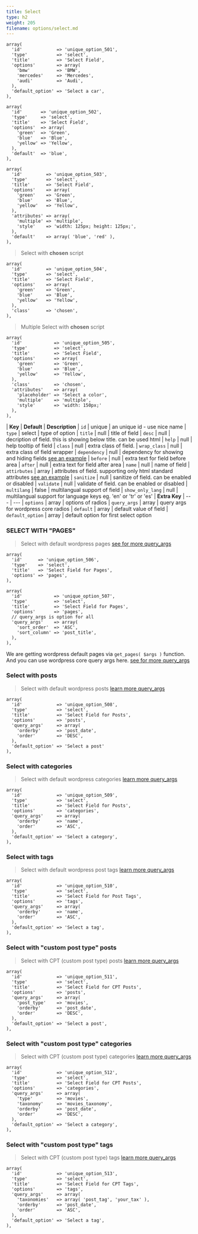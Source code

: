 ```yaml
---
title: Select
type: h2
weight: 205
filename: options/select.md
---
```


```php?start_inline=1
array(
  'id'             => 'unique_option_501',
  'type'           => 'select',
  'title'          => 'Select Field',
  'options'        => array(
    'bmw'          => 'BMW',
    'mercedes'     => 'Mercedes',
    'audi'         => 'Audi',
  ),
  'default_option' => 'Select a car',
),
```

```php?start_inline=1
array(
  'id'       => 'unique_option_502',
  'type'     => 'select',
  'title'    => 'Select Field',
  'options'  => array(
    'green'  => 'Green',
    'blue'   => 'Blue',
    'yellow' => 'Yellow',
  ),
  'default'  => 'blue',
),
```

```php?start_inline=1
array(
  'id'         => 'unique_option_503',
  'type'       => 'select',
  'title'      => 'Select Field',
  'options'    => array(
    'green'    => 'Green',
    'blue'     => 'Blue',
    'yellow'   => 'Yellow',
  ),
  'attributes' => array(
    'multiple' => 'multiple',
    'style'    => 'width: 125px; height: 125px;',
  ),
  'default'    => array( 'blue', 'red' ),
),
```

> Select with **chosen** script

```php?start_inline=1
array(
  'id'         => 'unique_option_504',
  'type'       => 'select',
  'title'      => 'Select Field',
  'options'    => array(
    'green'    => 'Green',
    'blue'     => 'Blue',
    'yellow'   => 'Yellow',
  ),
  'class'      => 'chosen',
),
```

> Multiple Select with **chosen** script

```php?start_inline=1
array(
  'id'            => 'unique_option_505',
  'type'          => 'select',
  'title'         => 'Select Field',
  'options'       => array(
    'green'       => 'Green',
    'blue'        => 'Blue',
    'yellow'      => 'Yellow',
  ),
  'class'         => 'chosen',
  'attributes'    => array(
    'placeholder' => 'Select a color',
    'multiple'    => 'multiple',
    'style'       => 'width: 150px;'
  ),
),
```

| **Key**          | **Default** | **Description**
| `id`             | unique      | an unique id - use nice name
| `type`           | select      | type of option
| `title`          | null        | title of field
| `desc`           | null        | decription of field. this is showing below title. can be used html
| `help`           | null        | help tooltip of field
| `class`          | null        | extra class of field.
| `wrap_class`     | null        | extra class of field wrapper
| `dependency`     | null        | dependency for showing and hiding fields [see an example](#how-to-use-dependency)
| `before`         | null        | extra text for field before area
| `after`          | null        | extra text for field after area
| `name`           | null        | name of field
| `attirbutes`     | array       | attributes of field. supporting only html standard attributes [see an example](#how-to-use-attributes)
| `sanitize`       | null        | sanitize of field. can be enabled or disabled
| `validate`       | null        | validate of field. can be enabled or disabled
| `multilang`      | false       | multilangual support of field
| `show_only_lang` | null        | multilangual support for language keys eg. 'en' or 'tr' or 'es'
| **Extra Key**    | ---         | ---
| `options`        | array       | options of radios
| `query_args`     | array       | query args for wordpress core radios
| `default`        | array       | default value of field
| `default_option` | array       | default option for first select option

### SELECT WITH "PAGES"

> Select with default wordpress pages [see for more query_args](http://codex.wordpress.org/Function_Reference/get_pages)

```php?start_inline=1
array(
  'id'      => 'unique_option_506',
  'type'    => 'select',
  'title'   => 'Select Field for Pages',
  'options' => 'pages',
),
```

```php?start_inline=1
array(
  'id'            => 'unique_option_507',
  'type'          => 'select',
  'title'         => 'Select Field for Pages',
  'options'       => 'pages',
  // query_args is option for all
  'query_args'    => array(
    'sort_order'  => 'ASC',
    'sort_column' => 'post_title',
  ),
),
```

We are getting wordpress default pages via `get_pages( $args )` function. And you can use wordpress core query args here.
[see for more query_args](http://codex.wordpress.org/Function_Reference/get_pages)

### Select with posts

> Select with default wordpress posts [learn more query_args](http://codex.wordpress.org/Function_Reference/get_posts)

```php?start_inline=1
array(
  'id'             => 'unique_option_508',
  'type'           => 'select',
  'title'          => 'Select Field for Posts',
  'options'        => 'posts',
  'query_args'     => array(
    'orderby'      => 'post_date',
    'order'        => 'DESC',
  ),
  'default_option' => 'Select a post'
),
```

### Select with categories

> Select with default wordpress categories [learn more query_args](http://codex.wordpress.org/Function_Reference/get_categories)

```php?start_inline=1
array(
  'id'             => 'unique_option_509',
  'type'           => 'select',
  'title'          => 'Select Field for Posts',
  'options'        => 'categories',
  'query_args'     => array(
    'orderby'      => 'name',
    'order'        => 'ASC',
  ),
  'default_option' => 'Select a category',
),
```

### Select with tags

> Select with default wordpress post tags [learn more query_args](http://codex.wordpress.org/Function_Reference/get_terms)

```php?start_inline=1
array(
  'id'             => 'unique_option_510',
  'type'           => 'select',
  'title'          => 'Select Field for Post Tags',
  'options'        => 'tags',
  'query_args'     => array(
    'orderby'      => 'name',
    'order'        => 'ASC',
  ),
  'default_option' => 'Select a tag',
),
```

### Select with "custom post type" posts

> Select with CPT (custom post type) posts [learn more query_args](http://codex.wordpress.org/Function_Reference/get_posts)

```php?start_inline=1
array(
  'id'             => 'unique_option_511',
  'type'           => 'select',
  'title'          => 'Select Field for CPT Posts',
  'options'        => 'posts',
  'query_args'     => array(
    'post_type'    => 'movies',
    'orderby'      => 'post_date',
    'order'        => 'DESC',
  ),
  'default_option' => 'Select a post',
),
```

### Select with "custom post type" categories

> Select with CPT (custom post type) categories [learn more query_args](http://codex.wordpress.org/Function_Reference/get_categories)

```php?start_inline=1
array(
  'id'             => 'unique_option_512',
  'type'           => 'select',
  'title'          => 'Select Field for CPT Posts',
  'options'        => 'categories',
  'query_args'     => array(
    'type'         => 'movies',
    'taxonomy'     => 'movies_taxonomy',
    'orderby'      => 'post_date',
    'order'        => 'DESC',
  ),
  'default_option' => 'Select a category',
),
```

### Select with "custom post type" tags

> Select with CPT (custom post type) tags [learn more query_args](http://codex.wordpress.org/Function_Reference/get_terms)

```php?start_inline=1
array(
  'id'             => 'unique_option_513',
  'type'           => 'select',
  'title'          => 'Select Field for CPT Tags',
  'options'        => 'tags',
  'query_args'     => array(
    'taxonomies'   => array( 'post_tag', 'your_tax' ),
    'orderby'      => 'post_date',
    'order'        => 'ASC',
  ),
  'default_option' => 'Select a tag',
),
```
